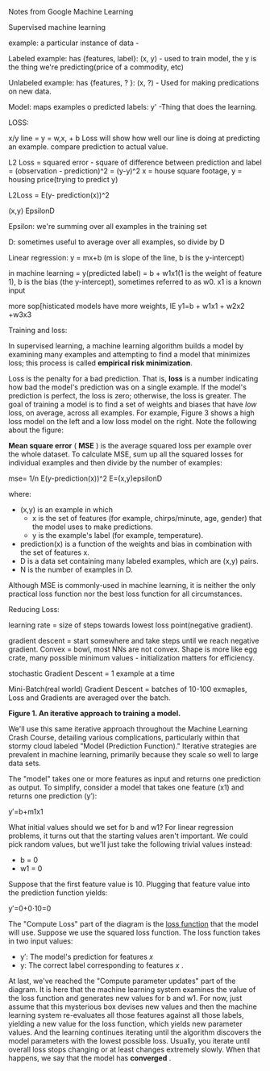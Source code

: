 Notes from Google Machine Learning

Supervised machine learning

example: a particular instance of data -

Labeled example: has {features, label}: (x, y) - used to train model, the y is the thing we're predicting(price of a commodity, etc)

Unlabeled example: has {features, ? }: (x, ?) - Used for making predications on new data.

Model: maps examples o predicted labels: y' -Thing that does the learning.

LOSS:

x/y line = y = w,x, + b
Loss will show how well our line is doing at predicting an example. compare prediction to actual value.

L2 Loss = squared error - square of difference between prediction and label = (observation - prediction)^2 = (y-y)^2
x = house square footage, y = housing price(trying to predict y)

L2Loss = E(y- prediction(x))^2

(x,y) EpsilonD

Epsilon: we're summing over all examples in the training set

D: sometimes useful to average over all examples, so divide by D

Linear regression: y = mx+b (m is slope of the line, b is the y-intercept)

in machine learning = y(predicted label) = b + w1x1(1 is the weight of feature 1), b is the bias (the y-intercept), sometimes referred to as w0.
x1 is a known input

more sop[histicated models have more weights, IE y1=b + w1x1 + w2x2 +w3x3

Training and loss:

In supervised learning, a machine learning algorithm builds a model by examining many examples and attempting to find a model that minimizes loss; this process is called **empirical risk minimization**.

Loss is the penalty for a bad prediction. That is, **loss** is a number indicating how bad the model's prediction was on a single example. If the model's prediction is perfect, the loss is zero; otherwise, the loss is greater. The goal of training a model is to find a set of weights and biases that have _low_ loss, on average, across all examples. For example, Figure 3 shows a high loss model on the left and a low loss model on the right. Note the following about the figure:

**Mean square error** ( **MSE** ) is the average squared loss per example over the whole dataset. To calculate MSE, sum up all the squared losses for individual examples and then divide by the number of examples:

mse= 1/n E(y-prediction(x))^2 E=(x,y)epsilonD

where:

- (x,y) is an example in which
  - x is the set of features (for example, chirps/minute, age, gender) that the model uses to make predictions.
  - y is the example's label (for example, temperature).
- prediction(x) is a function of the weights and bias in combination with the set of features x.
- D is a data set containing many labeled examples, which are (x,y) pairs.
- N is the number of examples in D.

Although MSE is commonly-used in machine learning, it is neither the only practical loss function nor the best loss function for all circumstances.

Reducing Loss:

learning rate = size of steps towards lowest loss point(negative gradient).

gradient descent = start somewhere and take steps until we reach negative gradient. Convex = bowl, most NNs are not convex.
Shape is more like egg crate, many possible minimum values - initialization matters for efficiency.

stochastic Gradient Descent = 1 example at a time

Mini-Batch(real world) Gradient Descent = batches of 10-100 exmaples, Loss and Gradients are averaged over the batch.

**Figure 1. An iterative approach to training a model.**

We'll use this same iterative approach throughout the Machine Learning Crash Course, detailing various complications, particularly within that stormy cloud labeled "Model (Prediction Function)." Iterative strategies are prevalent in machine learning, primarily because they scale so well to large data sets.

The "model" takes one or more features as input and returns one prediction as output. To simplify, consider a model that takes one feature (x1) and returns one prediction (y′):

y′=b+m1x1

What initial values should we set for b and w1? For linear regression problems, it turns out that the starting values aren't important. We could pick random values, but we'll just take the following trivial values instead:

- b = 0
- w1 = 0

Suppose that the first feature value is 10. Plugging that feature value into the prediction function yields:

y′=0+0⋅10=0

The "Compute Loss" part of the diagram is the [loss function](https://developers.google.com/machine-learning/crash-course/descending-into-ml/training-and-loss) that the model will use. Suppose we use the squared loss function. The loss function takes in two input values:

- y′: The model's prediction for features _x_
- y: The correct label corresponding to features _x_ .

At last, we've reached the "Compute parameter updates" part of the diagram. It is here that the machine learning system examines the value of the loss function and generates new values for b and w1. For now, just assume that this mysterious box devises new values and then the machine learning system re-evaluates all those features against all those labels, yielding a new value for the loss function, which yields new parameter values. And the learning continues iterating until the algorithm discovers the model parameters with the lowest possible loss. Usually, you iterate until overall loss stops changing or at least changes extremely slowly. When that happens, we say that the model has **converged** .
